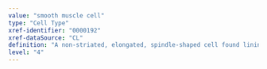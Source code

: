 ```yaml
---
value: "smooth muscle cell"
type: "Cell Type"
xref-identifier: "0000192"
xref-dataSource: "CL"
definition: "A non-striated, elongated, spindle-shaped cell found lining the digestive tract, uterus, and blood vessels. They develop from specialized myoblasts (smooth muscle myoblast)."
level: "4"
---
```

